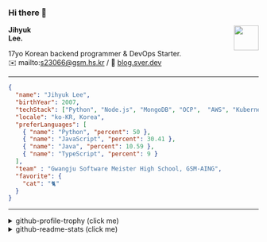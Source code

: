 ### Hi there 👋
<img src="https://github.githubassets.com/images/mona-loading-default.gif" width="50px" align="right">
</a>

**Jihyuk\
Lee.**

17yo Korean backend programmer & DevOps Starter.\
✉️ mailto:s23066@gsm.hs.kr
/ 
🔗 [blog.sver.dev](https://blog.sver.dev)

---

```json
{
  "name": "Jihyuk Lee",
  "birthYear": 2007,
  "techStack": ["Python", "Node.js", "MongoDB", "OCP",  "AWS", "Kubernetes"],
  "locale": "ko-KR, Korea",
  "preferLanguages": [
    { "name": "Python", "percent": 50 },
    { "name": "JavaScript", "percent": 30.41 },
    { "name": "Java", "percent": 10.59 },
    { "name": "TypeScript", "percent": 9 }
  ],
  "team" : "Gwangju Software Meister High School, GSM-AING",
  "favorite": {
    "cat": "🐈"
  }
}
```
---
<details>
  <summary>github-profile-trophy (click me)</summary>
  
![](https://github-profile-trophy.vercel.app/?username=withJihyuk&row=1&column=8&theme=nord)
  
</details>
<details>
  <summary>github-readme-stats (click me)</summary>
  
<!--START_SECTION:waka-->
![Code Time](http://img.shields.io/badge/Code%20Time-384%20hrs%2028%20mins-blue)

![Lines of code](https://img.shields.io/badge/%EC%A0%80%EB%8A%94%20%EC%97%AC%ED%83%9C%EA%B9%8C%EC%A7%80%20-351.0%20thousand%20%EC%A4%84%EC%9D%98%20%EC%BD%94%EB%93%9C%EB%A5%BC%20%EC%9E%91%EC%84%B1%ED%96%88%EC%96%B4%EC%9A%94.-blue)

**저는 저녁형 인간이에요. 🦉** 

```text
🌞 아침                     84 commits          ███░░░░░░░░░░░░░░░░░░░░░░   10.05 % 
🌆 낮　                     261 commits         ████████░░░░░░░░░░░░░░░░░   31.22 % 
🌃 저녁                     346 commits         ██████████░░░░░░░░░░░░░░░   41.39 % 
🌙 밤　                     145 commits         ████░░░░░░░░░░░░░░░░░░░░░   17.34 % 
```


📊 **저는 이번주를 이렇게 시간을 보냈어요.** 

```text
🕑︎ Timezone: Asia/Seoul

💬 프로그래밍 언어들: 
Dart                     2 hrs 31 mins       ██████████░░░░░░░░░░░░░░░   40.27 % 
YAML                     2 hrs 16 mins       █████████░░░░░░░░░░░░░░░░   36.53 % 
TypeScript               31 mins             ██░░░░░░░░░░░░░░░░░░░░░░░   08.47 % 
CSS                      22 mins             ██░░░░░░░░░░░░░░░░░░░░░░░   06.11 % 
Python                   21 mins             █░░░░░░░░░░░░░░░░░░░░░░░░   05.65 % 

🔥 에디터들: 
VS Code                  6 hrs 14 mins       █████████████████████████   100.00 % 

💻 운영 체제들: 
Windows                  6 hrs 14 mins       █████████████████████████   100.00 % 
```


 Last Updated on 10/07/2024 18:43:59 UTC
<!--END_SECTION:waka-->

</details>

</div>

